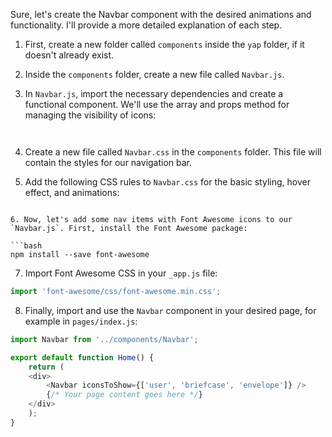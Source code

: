Sure, let's create the Navbar component with the desired animations and functionality. I'll provide a more detailed explanation of each step.

1. First, create a new folder called `components` inside the `yap` folder, if it doesn't already exist.

2. Inside the `components` folder, create a new file called `Navbar.js`.

3. In `Navbar.js`, import the necessary dependencies and create a functional component. We'll use the array and props method for managing the visibility of icons:

```javascript



```

4. Create a new file called `Navbar.css` in the `components` folder. This file will contain the styles for our navigation bar.

5. Add the following CSS rules to `Navbar.css` for the basic styling, hover effect, and animations:


```

6. Now, let's add some nav items with Font Awesome icons to our `Navbar.js`. First, install the Font Awesome package:

```bash
npm install --save font-awesome
```

7. Import Font Awesome CSS in your `_app.js` file:

```javascript
import 'font-awesome/css/font-awesome.min.css';
```

8. Finally, import and use the `Navbar` component in your desired page, for example in `pages/index.js`:

```javascript
import Navbar from '../components/Navbar';

export default function Home() {
    return (
    <div>
        <Navbar iconsToShow={['user', 'briefcase', 'envelope']} />
        {/* Your page content goes here */}
    </div>
    );
}


